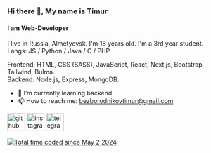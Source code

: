 ### Hi there 👋, My name is Timur
#### I am Web-Developer
I live in Russia, Almetyevsk. I'm 18 years old. I'm a 3rd year student.
<br>
Langs: JS / Python / Java / C / PHP

Frontend: HTML, CSS (SASS), JavaScript, React, Next.js, Bootstrap, Tailwind, Bulma.
<br>
Backend: Node.js, Express, MongoDB.

- 🌱 I’m currently learning backend.
- 📫 How to reach me: bezborodnikovtimur@gmail.com 

[<img src='https://cdn.jsdelivr.net/npm/simple-icons@3.0.1/icons/github.svg' alt='github' height='40'>](https://github.com/@lnnsss)  [<img src='https://cdn.jsdelivr.net/npm/simple-icons@3.0.1/icons/instagram.svg' alt='instagram' height='40'>](https://www.instagram.com/@l1lines/)  [<img src='https://cdn.jsdelivr.net/npm/simple-icons@3.0.1/icons/telegram.svg' alt='telegram' height='40'>](https://t.me/l1lines)  

<a href="https://wakatime.com/@f358198d-3964-40b3-b70a-bfd88e5fc649"><img src="https://wakatime.com/badge/user/f358198d-3964-40b3-b70a-bfd88e5fc649.svg" alt="Total time coded since May 2 2024" /></a>
